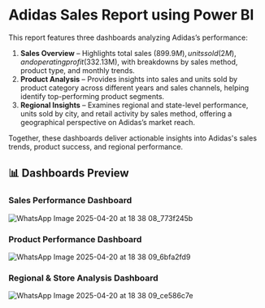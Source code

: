 # Adidas Sales Report using Power BI
This report features three dashboards analyzing Adidas’s performance:
1. **Sales Overview** – Highlights total sales ($899.9M), units sold (2M), and operating profit ($332.13M), with breakdowns by sales method, product type, and monthly trends.  
2. **Product Analysis** – Provides insights into sales and units sold by product category across different years and sales channels, helping identify top-performing product segments.  
3. **Regional Insights** – Examines regional and state-level performance, units sold by city, and retail activity by sales method, offering a geographical perspective on Adidas’s market reach.

Together, these dashboards deliver actionable insights into Adidas's sales trends, product success, and regional performance.

## 📊 Dashboards Preview

### Sales Performance Dashboard
![WhatsApp Image 2025-04-20 at 18 38 08_773f245b](https://github.com/user-attachments/assets/dde79c4a-4f0e-4b8b-9c5e-ec6cb89232d8)


### Product Performance Dashboard
![WhatsApp Image 2025-04-20 at 18 38 09_6bfa2fd9](https://github.com/user-attachments/assets/46032247-4cb1-4d73-ab1d-91c788f9a90f)


### Regional & Store Analysis Dashboard
![WhatsApp Image 2025-04-20 at 18 38 09_ce586c7e](https://github.com/user-attachments/assets/4121d67a-749c-4ad9-96a1-735162f6ff13)

